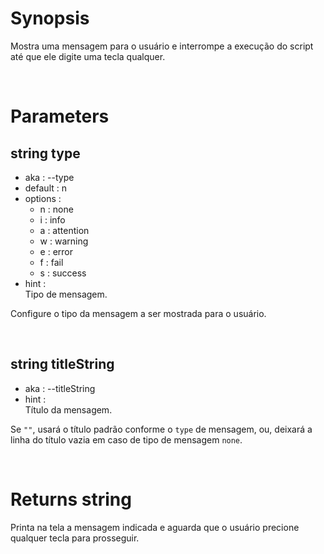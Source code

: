 # Synopsis

Mostra uma mensagem para o usuário e interrompe a execução do script até que 
ele digite uma tecla qualquer.



&nbsp;

# Parameters

## string type

- aka       : --type
- default   : n
- options   : 
  - n   : none
  - i   : info
  - a   : attention
  - w   : warning
  - e   : error
  - f   : fail
  - s   : success
- hint      :  
  Tipo de mensagem.

Configure o tipo da mensagem a ser mostrada para o usuário.


&nbsp;

## string titleString

- aka       : --titleString
- hint      :  
  Título da mensagem.

Se `""`, usará o título padrão conforme o `type` de mensagem, ou, deixará a
linha do título vazia em caso de tipo de mensagem `none`.



&nbsp;

# Returns string

Printa na tela a mensagem indicada e aguarda que o usuário precione qualquer 
tecla para prosseguir.